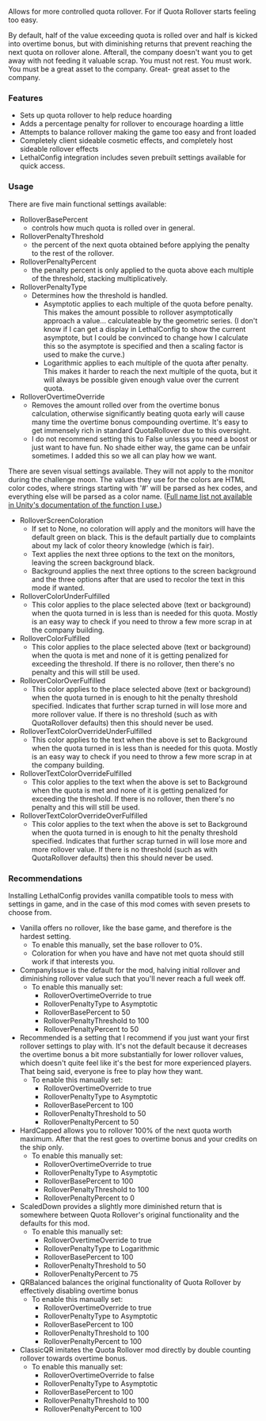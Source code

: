Allows for more controlled quota rollover. For if Quota Rollover starts feeling too easy.

By default, half of the value exceeding quota is rolled over and half is kicked into overtime bonus,
but with diminishing returns that prevent reaching the next quota on rollover alone.
Afterall, the company doesn't want you to get away with not feeding it valuable scrap.
You must not rest.
You must work.
You must be a great asset to the company.
Great- great asset to the company.

### Features
- Sets up quota rollover to help reduce hoarding
- Adds a percentage penalty for rollover to encourage hoarding a little
- Attempts to balance rollover making the game too easy and front loaded
- Completely client sideable cosmetic effects, and completely host sideable rollover effects
- LethalConfig integration includes seven prebuilt settings available for quick access.

### Usage
There are five main functional settings available:
- RolloverBasePercent
    - controls how much quota is rolled over in general.
- RolloverPenaltyThreshold
    - the percent of the next quota obtained before applying the penalty to the rest of the rollover.
- RolloverPenaltyPercent
    - the penalty percent is only applied to the quota above each multiple of the threshold, stacking multiplicatively.
- RolloverPenaltyType
    - Determines how the threshold is handled.
        - Asymptotic applies to each multiple of the quota before penalty. This makes the amount possible to rollover asymptotically approach a value... calculateable by the geometric series. (I don't know if I can get a display in LethalConfig to show the current asymptote, but I could be convinced to change how I calculate this so the asymptote is specified and then a scaling factor is used to make the curve.)
        - Logarithmic applies to each multiple of the quota after penalty. This makes it harder to reach the next multiple of the quota, but it will always be possible given enough value over the current quota.
- RolloverOvertimeOverride
    - Removes the amount rolled over from the overtime bonus calculation, otherwise significantly beating quota early will cause many time the overtime bonus compounding overtime. It's easy to get immensely rich in standard QuotaRollover due to this oversight.
    - I do not recommend setting this to False unlesss you need a boost or just want to have fun. No shade either way, the game can be unfair sometimes. I added this so we all can play how we want.

There are seven visual settings available.
They will not apply to the monitor during the challenge moon.
The values they use for the colors are HTML color codes,
where strings starting with '#' will be parsed as hex codes,
and everything else will be parsed as a color name.
([Full name list not available in Unity's documentation of the function I use.](https://docs.unity3d.com/ScriptReference/ColorUtility.TryParseHtmlString.html))
- RolloverScreenColoration
    - If set to None, no coloration will apply and the monitors will have the default green on black. This is the default partially due to complaints about my lack of color theory knowledge (which is fair).
    - Text applies the next three options to the text on the monitors, leaving the screen background black.
    - Background applies the next three options to the screen background and the three options after that are used to recolor the text in this mode if wanted.
- RolloverColorUnderFulfilled
    - This color applies to the place selected above (text or background) when the quota turned in is less than is needed for this quota. Mostly is an easy way to check if you need to throw a few more scrap in at the company building.
- RolloverColorFulfilled
    - This color applies to the place selected above (text or background) when the quota is met and none of it is getting penalized for exceeding the threshold. If there is no rollover, then there's no penalty and this will still be used.
- RolloverColorOverFulfilled
    - This color applies to the place selected above (text or background) when the quota turned in is enough to hit the penalty threshold specified. Indicates that further scrap turned in will lose more and more rollover value. If there is no threshold (such as with QuotaRollover defaults) then this should never be used.
- RolloverTextColorOverrideUnderFulfilled
    - This color applies to the text when the above is set to Background when the quota turned in is less than is needed for this quota. Mostly is an easy way to check if you need to throw a few more scrap in at the company building.
- RolloverTextColorOverrideFulfilled
    - This color applies to the text when the above is set to Background when the quota is met and none of it is getting penalized for exceeding the threshold. If there is no rollover, then there's no penalty and this will still be used.
- RolloverTextColorOverrideOverFulfilled
    - This color applies to the text when the above is set to Background when the quota turned in is enough to hit the penalty threshold specified. Indicates that further scrap turned in will lose more and more rollover value. If there is no threshold (such as with QuotaRollover defaults) then this should never be used.

### Recommendations

Installing LethalConfig provides vanilla compatible tools to mess with settings in game, and in the case of this mod comes with seven presets to choose from.

- Vanilla offers no rollover, like the base game, and therefore is the hardest setting.
    - To enable this manually, set the base rollover to 0%.
    - Coloration for when you have and have not met quota should still work if that interests you.
- CompanyIssue is the default for the mod, halving initial rollover and diminishing rollover value such that you'll never reach a full week off.
    - To enable this manually set:
        - RolloverOvertimeOverride to true
        - RolloverPenaltyType to Asymptotic
        - RolloverBasePercent to 50
        - RolloverPenaltyThreshold to 100
        - RolloverPenaltyPercent to 50
- Recommended is a setting that I recommend if you just want your first rollover settings to play with. It's not the default because it decreases the overtime bonus a bit more substantially for lower rollover values, which doesn't quite feel like it's the best for more experienced players. That being said, everyone is free to play how they want.
    - To enable this manually set:
        - RolloverOvertimeOverride to true
        - RolloverPenaltyType to Asymptotic
        - RolloverBasePercent to 100
        - RolloverPenaltyThreshold to 50
        - RolloverPenaltyPercent to 50
- HardCapped allows you to rollover 100% of the next quota worth maximum. After that the rest goes to overtime bonus and your credits on the ship only.
    - To enable this manually set:
        - RolloverOvertimeOverride to true
        - RolloverPenaltyType to Asymptotic
        - RolloverBasePercent to 100
        - RolloverPenaltyThreshold to 100
        - RolloverPenaltyPercent to 0
- ScaledDown provides a slightly more diminished return that is somewhere between Quota Rollover's original functionality and the defaults for this mod.
    - To enable this manually set:
        - RolloverOvertimeOverride to true
        - RolloverPenaltyType to Logarithmic
        - RolloverBasePercent to 100
        - RolloverPenaltyThreshold to 50
        - RolloverPenaltyPercent to 75
- QRBalanced balances the original functionality of Quota Rollover by effectively disabling overtime bonus
    - To enable this manually set:
        - RolloverOvertimeOverride to true
        - RolloverPenaltyType to Asymptotic
        - RolloverBasePercent to 100
        - RolloverPenaltyThreshold to 100
        - RolloverPenaltyPercent to 100
- ClassicQR imitates the Quota Rollover mod directly by double counting rollover towards overtime bonus.
    - To enable this manually set:
        - RolloverOvertimeOverride to false
        - RolloverPenaltyType to Asymptotic
        - RolloverBasePercent to 100
        - RolloverPenaltyThreshold to 100
        - RolloverPenaltyPercent to 100